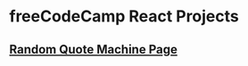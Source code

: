 # freeCodeCamp React Projects

## [Random Quote Machine Page](https://megurukiss.github.io/freeCodeCamp-ReactProjects/random-quote-machine/)
